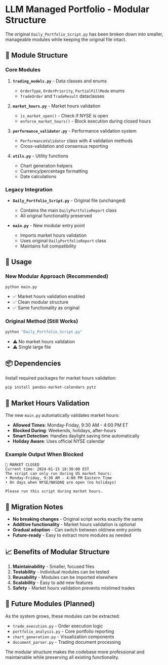 # LLM Managed Portfolio - Modular Structure

The original `Daily_Portfolio_Script.py` has been broken down into smaller, manageable modules while keeping the original file intact.

## 📁 Module Structure

### Core Modules

1. **`trading_models.py`** - Data classes and enums
   - `OrderType`, `OrderPriority`, `PartialFillMode` enums  
   - `TradeOrder` and `TradeResult` dataclasses

2. **`market_hours.py`** - Market hours validation
   - `is_market_open()` - Check if NYSE is open
   - `enforce_market_hours()` - Block execution during closed hours

3. **`performance_validator.py`** - Performance validation system
   - `PerformanceValidator` class with 4 validation methods
   - Cross-validation and consensus reporting

4. **`utils.py`** - Utility functions
   - Chart generation helpers
   - Currency/percentage formatting
   - Date calculations

### Legacy Integration

- **`Daily_Portfolio_Script.py`** - Original file (unchanged)
  - Contains the main `DailyPortfolioReport` class
  - All original functionality preserved

- **`main.py`** - New modular entry point
  - Imports market hours validation
  - Uses original `DailyPortfolioReport` class
  - Maintains full compatibility

## 🚀 Usage

### New Modular Approach (Recommended)
```bash
python main.py
```
- ✅ Market hours validation enabled
- ✅ Clean modular structure
- ✅ Same functionality as original

### Original Method (Still Works)
```bash
python "Daily_Portfolio_Script.py"
```
- ⚠️ No market hours validation
- ⚠️ Single large file

## 📦 Dependencies

Install required packages for market hours validation:
```bash
pip install pandas-market-calendars pytz
```

## 🔧 Market Hours Validation

The new `main.py` automatically validates market hours:

- **Allowed Times**: Monday-Friday, 9:30 AM - 4:00 PM ET
- **Blocked During**: Weekends, holidays, after-hours
- **Smart Detection**: Handles daylight saving time automatically
- **Holiday Aware**: Uses official NYSE calendar

### Example Output When Blocked
```
🚫 MARKET CLOSED
Current time: 2024-01-15 18:30:00 EST
The script can only run during US market hours:
• Monday-Friday, 9:30 AM - 4:00 PM Eastern Time
• On days when NYSE/NASDAQ are open (no holidays)

Please run this script during market hours.
```

## 🔄 Migration Notes

- **No breaking changes** - Original script works exactly the same
- **Additive functionality** - Market hours validation is optional
- **Gradual adoption** - Can switch between old/new entry points
- **Future-ready** - Easy to extract more modules as needed

## 📈 Benefits of Modular Structure

1. **Maintainability** - Smaller, focused files
2. **Testability** - Individual modules can be tested
3. **Reusability** - Modules can be imported elsewhere
4. **Scalability** - Easy to add new features
5. **Safety** - Market hours validation prevents mistimed trades

## 🔮 Future Modules (Planned)

As the system grows, these modules can be extracted:
- `trade_execution.py` - Order execution logic
- `portfolio_analysis.py` - Core portfolio reporting  
- `chart_generation.py` - Visualization components
- `document_parser.py` - Trading document processing

The modular structure makes the codebase more professional and maintainable while preserving all existing functionality.
